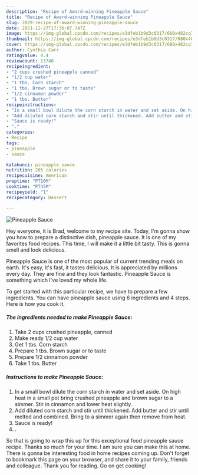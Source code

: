 ```yaml
---
description: "Recipe of Award-winning Pineapple Sauce"
title: "Recipe of Award-winning Pineapple Sauce"
slug: 3929-recipe-of-award-winning-pineapple-sauce
date: 2021-12-27T17:36:07.747Z
image: https://img-global.cpcdn.com/recipes/e3dfeb1b9d3c0317/680x482cq70/pineapple-sauce-recipe-main-photo.jpg
thumbnail: https://img-global.cpcdn.com/recipes/e3dfeb1b9d3c0317/680x482cq70/pineapple-sauce-recipe-main-photo.jpg
cover: https://img-global.cpcdn.com/recipes/e3dfeb1b9d3c0317/680x482cq70/pineapple-sauce-recipe-main-photo.jpg
author: Cynthia Carr
ratingvalue: 4.4
reviewcount: 13740
recipeingredient:
- "2 cups crushed pineapple canned"
- "1/2 cup water"
- "1 tbs. Corn starch"
- "1 tbs. Brown sugar or to taste"
- "1/2 cinnamon powder"
- "1 tbs. Butter"
recipeinstructions:
- "In a small bowl dilute the corn starch in water and set aside. On high heat in a small pot bring crushed pineapple and brown sugar to a simmer. Stir in cinnamon and lower heat slightly."
- "Add diluted corn starch and stir until thickened. Add butter and stir until melted and combined. Bring to a simmer again then remove from heat."
- "Sauce is ready!"
- "."
categories:
- Recipe
tags:
- pineapple
- sauce

katakunci: pineapple sauce 
nutrition: 205 calories
recipecuisine: American
preptime: "PT10M"
cooktime: "PT45M"
recipeyield: "1"
recipecategory: Dessert

---
```



![Pineapple Sauce](https://img-global.cpcdn.com/recipes/e3dfeb1b9d3c0317/680x482cq70/pineapple-sauce-recipe-main-photo.jpg)

Hey everyone, it is Brad, welcome to my recipe site. Today, I'm gonna show you how to prepare a distinctive dish, pineapple sauce. It is one of my favorites food recipes. This time, I will make it a little bit tasty. This is gonna smell and look delicious.



Pineapple Sauce is one of the most popular of current trending meals on earth. It's easy, it's fast, it tastes delicious. It is appreciated by millions every day. They are fine and they look fantastic. Pineapple Sauce is something which I've loved my whole life.


To get started with this particular recipe, we have to prepare a few ingredients. You can have pineapple sauce using 6 ingredients and 4 steps. Here is how you cook it.

<!--inarticleads1-->

##### The ingredients needed to make Pineapple Sauce:

1. Take 2 cups crushed pineapple, canned
1. Make ready 1/2 cup water
1. Get 1 tbs. Corn starch
1. Prepare 1 tbs. Brown sugar or to taste
1. Prepare 1/2 cinnamon powder
1. Take 1 tbs. Butter




<!--inarticleads2-->

##### Instructions to make Pineapple Sauce:

1. In a small bowl dilute the corn starch in water and set aside. On high heat in a small pot bring crushed pineapple and brown sugar to a simmer. Stir in cinnamon and lower heat slightly.
1. Add diluted corn starch and stir until thickened. Add butter and stir until melted and combined. Bring to a simmer again then remove from heat.
1. Sauce is ready!
1. .




So that is going to wrap this up for this exceptional food pineapple sauce recipe. Thanks so much for your time. I am sure you can make this at home. There is gonna be interesting food in home recipes coming up. Don't forget to bookmark this page on your browser, and share it to your family, friends and colleague. Thank you for reading. Go on get cooking!
